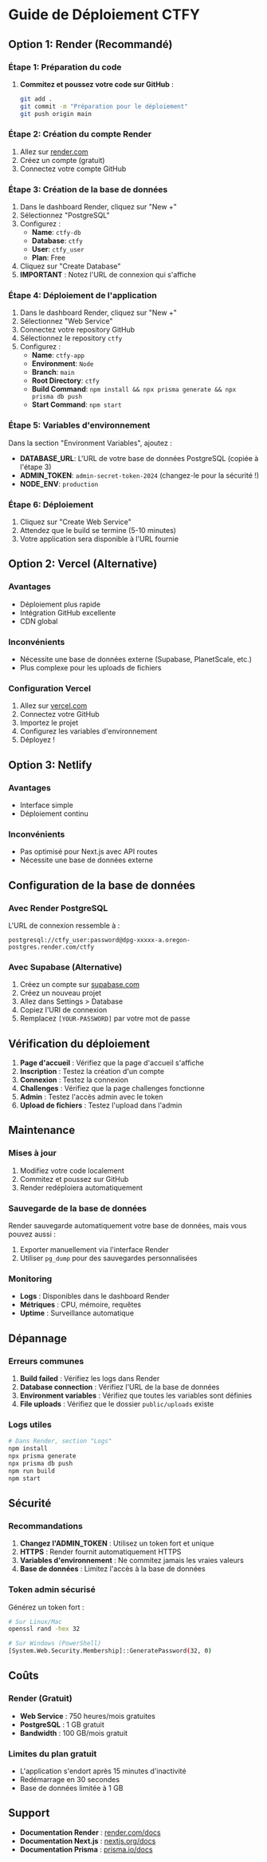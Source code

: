 # Guide de Déploiement CTFY

## Option 1: Render (Recommandé)

### Étape 1: Préparation du code

1. **Commitez et poussez votre code sur GitHub** :
   ```bash
   git add .
   git commit -m "Préparation pour le déploiement"
   git push origin main
   ```

### Étape 2: Création du compte Render

1. Allez sur [render.com](https://render.com)
2. Créez un compte (gratuit)
3. Connectez votre compte GitHub

### Étape 3: Création de la base de données

1. Dans le dashboard Render, cliquez sur "New +"
2. Sélectionnez "PostgreSQL"
3. Configurez :
   - **Name**: `ctfy-db`
   - **Database**: `ctfy`
   - **User**: `ctfy_user`
   - **Plan**: Free
4. Cliquez sur "Create Database"
5. **IMPORTANT** : Notez l'URL de connexion qui s'affiche

### Étape 4: Déploiement de l'application

1. Dans le dashboard Render, cliquez sur "New +"
2. Sélectionnez "Web Service"
3. Connectez votre repository GitHub
4. Sélectionnez le repository `ctfy`
5. Configurez :
   - **Name**: `ctfy-app`
   - **Environment**: `Node`
   - **Branch**: `main`
   - **Root Directory**: `ctfy`
   - **Build Command**: `npm install && npx prisma generate && npx prisma db push`
   - **Start Command**: `npm start`

### Étape 5: Variables d'environnement

Dans la section "Environment Variables", ajoutez :

- **DATABASE_URL**: L'URL de votre base de données PostgreSQL (copiée à l'étape 3)
- **ADMIN_TOKEN**: `admin-secret-token-2024` (changez-le pour la sécurité !)
- **NODE_ENV**: `production`

### Étape 6: Déploiement

1. Cliquez sur "Create Web Service"
2. Attendez que le build se termine (5-10 minutes)
3. Votre application sera disponible à l'URL fournie

## Option 2: Vercel (Alternative)

### Avantages
- Déploiement plus rapide
- Intégration GitHub excellente
- CDN global

### Inconvénients
- Nécessite une base de données externe (Supabase, PlanetScale, etc.)
- Plus complexe pour les uploads de fichiers

### Configuration Vercel

1. Allez sur [vercel.com](https://vercel.com)
2. Connectez votre GitHub
3. Importez le projet
4. Configurez les variables d'environnement
5. Déployez !

## Option 3: Netlify

### Avantages
- Interface simple
- Déploiement continu

### Inconvénients
- Pas optimisé pour Next.js avec API routes
- Nécessite une base de données externe

## Configuration de la base de données

### Avec Render PostgreSQL

L'URL de connexion ressemble à :
```
postgresql://ctfy_user:password@dpg-xxxxx-a.oregon-postgres.render.com/ctfy
```

### Avec Supabase (Alternative)

1. Créez un compte sur [supabase.com](https://supabase.com)
2. Créez un nouveau projet
3. Allez dans Settings > Database
4. Copiez l'URI de connexion
5. Remplacez `[YOUR-PASSWORD]` par votre mot de passe

## Vérification du déploiement

1. **Page d'accueil** : Vérifiez que la page d'accueil s'affiche
2. **Inscription** : Testez la création d'un compte
3. **Connexion** : Testez la connexion
4. **Challenges** : Vérifiez que la page challenges fonctionne
5. **Admin** : Testez l'accès admin avec le token
6. **Upload de fichiers** : Testez l'upload dans l'admin

## Maintenance

### Mises à jour

1. Modifiez votre code localement
2. Commitez et poussez sur GitHub
3. Render redéploiera automatiquement

### Sauvegarde de la base de données

Render sauvegarde automatiquement votre base de données, mais vous pouvez aussi :
1. Exporter manuellement via l'interface Render
2. Utiliser `pg_dump` pour des sauvegardes personnalisées

### Monitoring

- **Logs** : Disponibles dans le dashboard Render
- **Métriques** : CPU, mémoire, requêtes
- **Uptime** : Surveillance automatique

## Dépannage

### Erreurs communes

1. **Build failed** : Vérifiez les logs dans Render
2. **Database connection** : Vérifiez l'URL de la base de données
3. **Environment variables** : Vérifiez que toutes les variables sont définies
4. **File uploads** : Vérifiez que le dossier `public/uploads` existe

### Logs utiles

```bash
# Dans Render, section "Logs"
npm install
npx prisma generate
npx prisma db push
npm run build
npm start
```

## Sécurité

### Recommandations

1. **Changez l'ADMIN_TOKEN** : Utilisez un token fort et unique
2. **HTTPS** : Render fournit automatiquement HTTPS
3. **Variables d'environnement** : Ne commitez jamais les vraies valeurs
4. **Base de données** : Limitez l'accès à la base de données

### Token admin sécurisé

Générez un token fort :
```bash
# Sur Linux/Mac
openssl rand -hex 32

# Sur Windows (PowerShell)
[System.Web.Security.Membership]::GeneratePassword(32, 0)
```

## Coûts

### Render (Gratuit)
- **Web Service** : 750 heures/mois gratuites
- **PostgreSQL** : 1 GB gratuit
- **Bandwidth** : 100 GB/mois gratuit

### Limites du plan gratuit
- L'application s'endort après 15 minutes d'inactivité
- Redémarrage en 30 secondes
- Base de données limitée à 1 GB

## Support

- **Documentation Render** : [render.com/docs](https://render.com/docs)
- **Documentation Next.js** : [nextjs.org/docs](https://nextjs.org/docs)
- **Documentation Prisma** : [prisma.io/docs](https://prisma.io/docs)
